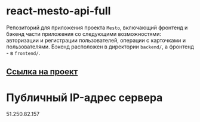 # react-mesto-api-full
Репозиторий для приложения проекта `Mesto`, включающий фронтенд и бэкенд части приложения со следующими возможностями: авторизации и регистрации пользователей, операции с карточками и пользователями. Бэкенд расположен в директории `backend/`, а фронтенд - в `frontend/`. 
  
## [Ссылка на проект](https://lue42.students.nomoredomains.sbs/)

# Публичный IP-адрес сервера
51.250.82.157
